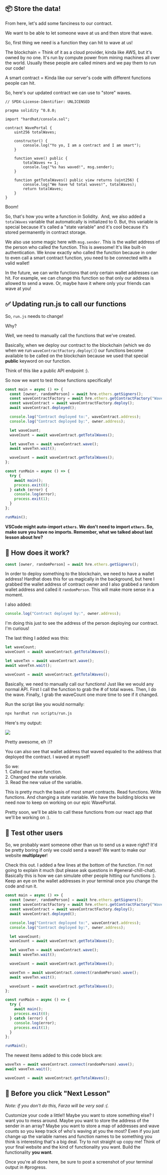 📦 Store the data!
------------------

From here, let's add some fanciness to our contract.

We want to be able to let someone wave at us and then store that wave.

So, first thing we need is a function they can hit to wave at us!

The blockchain = Think of it as a cloud provider, kinda like AWS, but it's owned by no one. It's run by compute power from mining machines all over the world. Usually these people are called miners and we pay them to run our code!

A smart contract = Kinda like our server's code with different functions people can hit.

So, here's our updated contract we can use to "store" waves.

```solidity
// SPDX-License-Identifier: UNLICENSED

pragma solidity ^0.8.0;

import "hardhat/console.sol";

contract WavePortal {
    uint256 totalWaves;

    constructor() {
        console.log("Yo yo, I am a contract and I am smart");
    }

    function wave() public {
        totalWaves += 1;
        console.log("%s has waved!", msg.sender);
    }

    function getTotalWaves() public view returns (uint256) {
        console.log("We have %d total waves!", totalWaves);
        return totalWaves;
    }
}
```

Boom!

So, that's how you write a function in Solidity.  And, we also added a `totalWaves` variable that automatically is initialized to 0. But, this variable is special because it's called a "state variable" and it's cool because it's stored permanently in contract storage.

We also use some magic here with `msg.sender`. This is the wallet address of the person who called the function. This is awesome! It's like built-in authentication. We know exactly who called the function because in order to even call a smart contract function, you need to be connected with a valid wallet!

In the future, we can write functions that only certain wallet addresses can hit. For example, we can change this function so that only our address is allowed to send a wave. Or, maybe have it where only your friends can wave at you!

✅ Updating run.js to call our functions
---------------------------------------

So, `run.js` needs to change!

Why?

Well, we need to manually call the functions that we've created. 

Basically, when we deploy our contract to the blockchain (which we do when we run `waveContractFactory.deploy()`) our functions become available to be called on the blockchain because we used that special **public** keyword on our function.

Think of this like a public API endpoint :).

So now we want to test those functions specifically!

```javascript
const main = async () => {
  const [owner, randomPerson] = await hre.ethers.getSigners();
  const waveContractFactory = await hre.ethers.getContractFactory("WavePortal");
  const waveContract = await waveContractFactory.deploy();
  await waveContract.deployed();

  console.log("Contract deployed to:", waveContract.address);
  console.log("Contract deployed by:", owner.address);

  let waveCount;
  waveCount = await waveContract.getTotalWaves();

  let waveTxn = await waveContract.wave();
  await waveTxn.wait();

  waveCount = await waveContract.getTotalWaves();
};

const runMain = async () => {
  try {
    await main();
    process.exit(0);
  } catch (error) {
    console.log(error);
    process.exit(1);
  }
};

runMain();
```
**VSCode might auto-import `ethers`. We don't need to import `ethers`. So, make sure you have no imports. Remember, what we talked about last lesson about hre?**

🤔 How does it work?
-----------------

```javascript
const [owner, randomPerson] = await hre.ethers.getSigners();
```

In order to deploy something to the blockchain, we need to have a wallet address! Hardhat does this for us magically in the background, but here I grabbed the wallet address of contract owner and I also grabbed a random wallet address and called it `randomPerson`. This will make more sense in a moment.

I also added:

```javascript
console.log("Contract deployed by:", owner.address);
```

I'm doing this just to see the address of the person deploying our contract. I'm curious!

The last thing I added was this:

```javascript
let waveCount;
waveCount = await waveContract.getTotalWaves();

let waveTxn = await waveContract.wave();
await waveTxn.wait();

waveCount = await waveContract.getTotalWaves();
```

Basically, we need to manually call our functions! Just like we would any normal API. First I call the function to grab the # of total waves. Then, I do the wave. Finally, I grab the waveCount one more time to see if it changed.

Run the script like you would normally:

```bash
npx hardhat run scripts/run.js
```

Here's my output:

![](https://i.imgur.com/NgfOns3.png)

Pretty awesome, eh :)?

You can also see that wallet address that waved equaled to the address that deployed the contract. I waved at myself!

So we:\
1\. Called our wave function.\
2\. Changed the state variable.\
3\. Read the new value of the variable.

This is pretty much the basis of most smart contracts. Read functions. Write functions. And changing a state variable. We have the building blocks we need now to keep on working on our epic WavePortal.

Pretty soon, we'll be able to call these functions from our react app that we'll be working on :).


🤝 Test other users 
--------------------

So, we probably want someone other than us to send us a wave right? It'd be pretty boring if only we could send a wave!! We want to make our website **multiplayer**!

Check this out. I added a few lines at the bottom of the function. I'm not going to explain it much (but please ask questions in #general-chill-chat). Basically this is how we can simulate other people hitting our functions :). Keep an eye on the wallet addresses in your terminal once you change the code and run it.

```javascript
const main = async () => {
  const [owner, randomPerson] = await hre.ethers.getSigners();
  const waveContractFactory = await hre.ethers.getContractFactory("WavePortal");
  const waveContract = await waveContractFactory.deploy();
  await waveContract.deployed();

  console.log("Contract deployed to:", waveContract.address);
  console.log("Contract deployed by:", owner.address);

  let waveCount;
  waveCount = await waveContract.getTotalWaves();

  let waveTxn = await waveContract.wave();
  await waveTxn.wait();

  waveCount = await waveContract.getTotalWaves();

  waveTxn = await waveContract.connect(randomPerson).wave();
  await waveTxn.wait();

  waveCount = await waveContract.getTotalWaves();
};

const runMain = async () => {
  try {
    await main();
    process.exit(0);
  } catch (error) {
    console.log(error);
    process.exit(1);
  }
};

runMain();
```

The newest items added to this code block are:

```javascript
waveTxn = await waveContract.connect(randomPerson).wave();
await waveTxn.wait();

waveCount = await waveContract.getTotalWaves();
```

🚨 Before you click "Next Lesson"
-------------------------------------------

*Note: if you don't do this, Farza will be very sad :(.*

Customize your code a little!! Maybe you want to store something else? I want you to mess around. Maybe you want to store the address of the sender in an array? Maybe you want to store a map of addresses and wave counts so you keep track of who's waving at you the most? Even if you just change up the variable names and function names to be something you think is interesting that's a big deal. Try to not straight up copy me! Think of your final website and the kind of functionality you want. Build the functionality **you want**.

Once you're all done here, be sure to post a screenshot of your terminal output in #progress.

